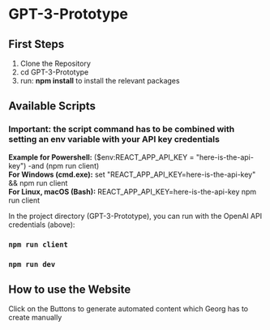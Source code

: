 # GPT-3-Prototype

## First Steps

1. Clone the Repository
2. cd GPT-3-Prototype
3. run: **npm install** to install the relevant packages


## Available Scripts

### Important: the script command has to be combined with setting an env variable with your API key credentials
**Example for Powershell:** ($env:REACT_APP_API_KEY = "here-is-the-api-key") -and (npm run client)  
**For Windows (cmd.exe):**  set "REACT_APP_API_KEY=here-is-the-api-key" && npm run client  
**For Linux, macOS (Bash):** REACT_APP_API_KEY=here-is-the-api-key npm run client  

In the project directory (GPT-3-Prototype), you can run with the OpenAI API credentials (above):  

### `npm run client`

### `npm run dev`


## How to use the Website  

Click on the Buttons to generate automated content which Georg has to create manually  


